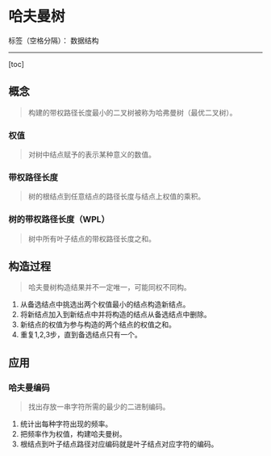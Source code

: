 # 哈夫曼树

标签（空格分隔）： 数据结构

---

[toc]

## 概念

> 构建的带权路径长度最小的二叉树被称为哈弗曼树（最优二叉树）。

### 权值

> 对树中结点赋予的表示某种意义的数值。

### 带权路径长度

> 树的根结点到任意结点的路径长度与结点上权值的乘积。

### 树的带权路径长度（WPL）

> 树中所有叶子结点的带权路径长度之和。

## 构造过程

> 哈夫曼树构造结果并不一定唯一，可能同权不同构。

1. 从备选结点中挑选出两个权值最小的结点构造新结点。
2. 将新结点加入到新结点中并将构造的结点从备选结点中删除。
3. 新结点的权值为参与构造的两个结点的权值之和。
4. 重复1,2,3步，直到备选结点只有一个。

## 应用

### 哈夫曼编码

> 找出存放一串字符所需的最少的二进制编码。

1. 统计出每种字符出现的频率。
2. 把频率作为权值，构建哈夫曼树。
3. 根结点到叶子结点路径对应编码就是叶子结点对应字符的编码。
